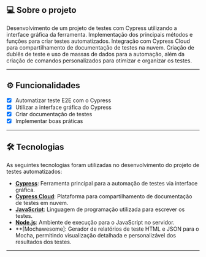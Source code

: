 ## 💻 Sobre o projeto

Desenvolvimento de um projeto de testes com Cypress utilizando a interface gráfica da ferramenta. Implementação dos principais métodos e funções para criar testes automatizados. Integração com Cypress Cloud para compartilhamento de documentação de testes na nuvem. Criação de dublês de teste e uso de massas de dados para a automação, além da criação de comandos personalizados para otimizar e organizar os testes.

---

## ⚙️ Funcionalidades

- [x] Automatizar teste E2E com o Cypress
- [x] Utilizar a interface gráfica do Cypress
- [x] Criar documentação de testes
- [x] Implementar boas práticas

---
## 🛠 Tecnologias

As seguintes tecnologias foram utilizadas no desenvolvimento do projeto de testes automatizados:

- **[Cypress](https://www.cypress.io)**: Ferramenta principal para a automação de testes via interface gráfica.
- **[Cypress Cloud](https://www.cypress.io/cloud)**: Plataforma para compartilhamento de documentação de testes em nuvem.
- **[JavaScript](https://developer.mozilla.org/en-US/docs/Web/JavaScript)**: Linguagem de programação utilizada para escrever os testes.
- **[Node.js](https://nodejs.org)**: Ambiente de execução para o JavaScript no servidor.
- **[Mochawesome]: Gerador de relatórios de teste HTML e JSON para o Mocha, permitindo visualização detalhada e personalizável dos resultados dos testes.
---